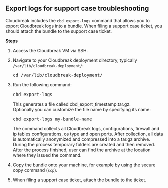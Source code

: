 ## Export logs for support case troubleshooting 

Cloudbreak includes the `cbd export-logs` command that allows you to export Cloudbreak logs into a bundle. When filing a support case ticket, you should attach the bundle to the support case ticket. 

**Steps** 
 
1. Access the Cloudbreak VM via SSH.

2. Navigate to your Cloudbreak deployment directory, typically `/var/lib/cloudbreak-deployment/`: 

    <pre>cd /var/lib/cloudbreak-deployment/</pre> 

3. Run the following command:  

    <pre>cbd export-logs</pre>
    
    This generates a file called cbd_export_timestamp.tar.gz.   
    Optionally you can customize the file name by specifying its name:  
    
    <pre>cbd export-logs my-bundle-name</pre> 

    The command collects all Cloudbreak logs, configurations, firewall and ip tables configurations, os type and open ports. After collection, all data is automatically anonymized and compressed into a tar.gz archive. During the process temporary folders are created and then removed. After the process finished, user can find the archive at the location where they issued the command.
    
4. Copy the bundle onto your machine, for example by using the secure copy command (`scp`).   

5. When filing a support case ticket, attach the bundle to the  ticket.


